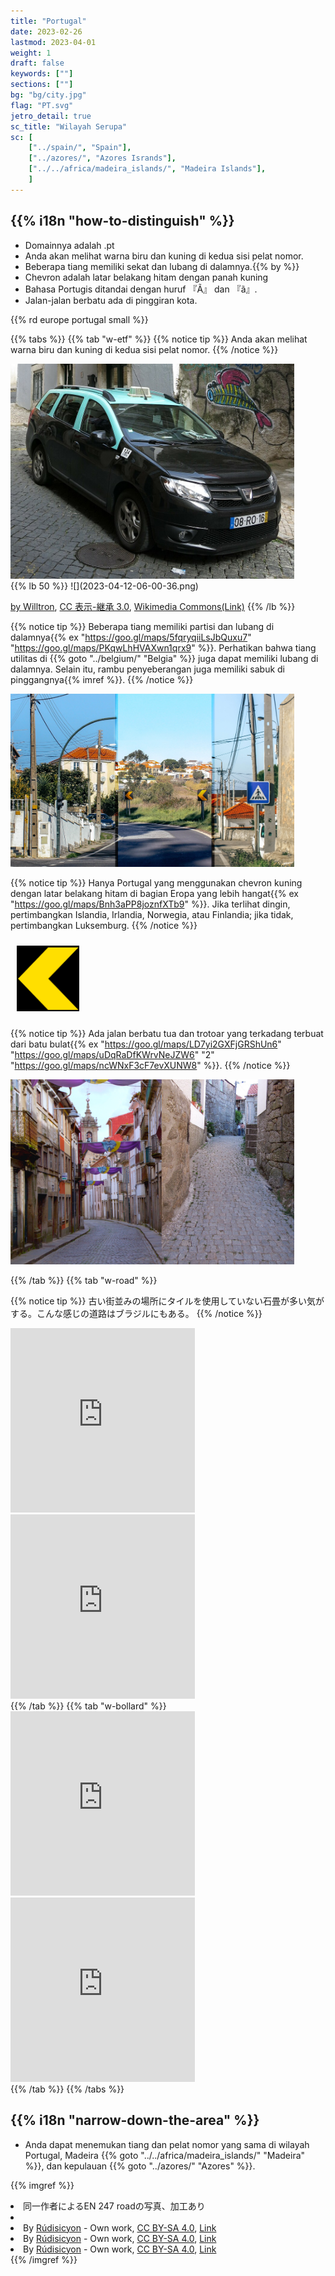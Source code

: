 ```yaml
---
title: "Portugal"
date: 2023-02-26
lastmod: 2023-04-01
weight: 1
draft: false
keywords: [""]
sections: [""]
bg: "bg/city.jpg"
flag: "PT.svg"
jetro_detail: true
sc_title: "Wilayah Serupa"
sc: [
    ["../spain/", "Spain"],
    ["../azores/", "Azores Isrands"],
    ["../../africa/madeira_islands/", "Madeira Islands"],
    ]
---
```


<div class="main-desciption country-description">
    <h2 class="section-title">{{% i18n "how-to-distinguish" %}}</h2>
    <ul class="rule-list">
        <li>Domainnya adalah <span class="quiz">.pt</span></li>
        <li>Anda akan melihat warna biru dan kuning di kedua sisi pelat nomor.</li>
        <li>Beberapa tiang memiliki sekat dan lubang di dalamnya.{{% by %}}</li>
        <li>Chevron adalah latar belakang hitam dengan panah kuning</li>
        <li>Bahasa Portugis ditandai dengan huruf 『Ã』 dan 『ã』.</li>
        <li class="no-evidence">Jalan-jalan berbatu ada di pinggiran kota.</li>
    </ul>
    {{% rd europe portugal small %}}
</div>

{{% tabs %}}
{{% tab "w-etf" %}}
{{% notice tip %}}
Anda akan melihat warna biru dan kuning di kedua sisi pelat nomor.
{{% /notice %}}
<div class="googlemap-if unclickable">
<img src="./car.jpg" width="90%" />
</div>
{{% lb 50 %}}
![](2023-04-12-06-00-36.png)

<a href="//commons.wikimedia.org/wiki/User:Willtron" title="User:Willtron">by Willtron</a>, <a href="https://creativecommons.org/licenses/by-sa/3.0" title="Creative Commons Attribution-Share Alike 3.0">CC 表示-継承 3.0</a>, <a href="https://commons.wikimedia.org/w/index.php?curid=4614860">Wikimedia Commons(Link)</a>
{{% /lb %}}

{{% notice tip %}}
Beberapa tiang memiliki partisi dan lubang di dalamnya{{% ex "https://goo.gl/maps/5fqryqiiLsJbQuxu7" "https://goo.gl/maps/PKqwLhHVAXwn1qrx9" %}}. Perhatikan bahwa tiang utilitas di {{% goto "../belgium/" "Belgia" %}} juga dapat memiliki lubang di dalamnya. Selain itu, rambu penyeberangan juga memiliki sabuk di pinggangnya{{% imref %}}.
{{% /notice %}}

<div class="googlemap-if unclickable">
<img src="./up.png" width="90%">
</div>

{{% notice tip %}}
Hanya Portugal yang menggunakan chevron kuning dengan latar belakang hitam di bagian Eropa yang lebih hangat{{% ex "https://goo.gl/maps/Bnh3aPP8joznfXTb9" %}}. Jika terlihat dingin, pertimbangkan Islandia, Irlandia, Norwegia, atau Finlandia; jika tidak, pertimbangkan Luksemburg.
{{% /notice %}}

<div class="googlemap-if unclickable">
<img src="./xv-portugal.png" width="100px" style="margin:10px">
</div>

{{% notice tip %}}
Ada jalan berbatu tua dan trotoar yang terkadang terbuat dari batu bulat{{% ex "https://goo.gl/maps/LD7yi2GXFjGRShUn6" "https://goo.gl/maps/uDqRaDfKWrvNeJZW6" "2" "https://goo.gl/maps/ncWNxF3cF7evXUNW8" %}}.
{{% /notice %}}
<div class="googlemap-if unclickable">
<img src="./street.png" width="90%">
</div>


{{% /tab %}}
{{% tab "w-road" %}}

{{% notice tip %}}
古い街並みの場所にタイルを使用していない石畳が多い気がする。こんな感じの道路はブラジルにもある。
{{% /notice %}}

<div class="googlemap-if">
<iframe src="https://www.google.com/maps/embed?pb=!4v1682930687544!6m8!1m7!1svfB5_SEsz2Zj37cyZq2Lvg!2m2!1d40.48606931042772!2d-7.668648102818007!3f183.02424638606908!4f-4.740459890635833!5f1.4619587292754703" width="295" height="295" style="border:0;" allowfullscreen="" loading="lazy" referrerpolicy="no-referrer-when-downgrade"></iframe>
<iframe src="https://www.google.com/maps/embed?pb=!4v1682930749312!6m8!1m7!1stnknHHY6wROa7TQJgHFLKw!2m2!1d41.86001503397016!2d-8.38014516316834!3f315.27641034501073!4f-11.779713071577305!5f2.7778849526872884" width="295" height="295" style="border:0;" allowfullscreen="" loading="lazy" referrerpolicy="no-referrer-when-downgrade"></iframe>
</div>
{{% /tab %}}
{{% tab "w-bollard" %}}
<div class="googlemap-if">
<iframe src="https://www.google.com/maps/embed?pb=!4v1681996466214!6m8!1m7!1smX0RoFvrQek_cbABKOZOjg!2m2!1d39.80182585420921!2d-8.850470421514855!3f178.45900236615483!4f-9.51753229662934!5f3.325193203789971" width="295" height="295" style="border:0;" allowfullscreen="" loading="lazy" referrerpolicy="no-referrer-when-downgrade"></iframe>
<iframe src="https://www.google.com/maps/embed?pb=!4v1682929344788!6m8!1m7!1sGJMumJk2YTaFP-ftiFnCHw!2m2!1d39.34936868437937!2d-9.15837176860683!3f155.90362687739503!4f-12.315720803229354!5f3.325193203789971" width="295" height="295" style="border:0;" allowfullscreen="" loading="lazy" referrerpolicy="no-referrer-when-downgrade"></iframe>
</div>
{{% /tab %}}
{{% /tabs %}}

<div class="main-desciption area-description">
    <h2 class="section-title">{{% i18n "narrow-down-the-area" %}}</h2>
    <ul class="rule-list">
        <li>Anda dapat menemukan tiang dan pelat nomor yang sama di wilayah Portugal, Madeira {{% goto "../../africa/madeira_islands/" "Madeira" %}}, dan kepulauan {{% goto "../azores/" "Azores" %}}.</li>
    </ul>
</div>

{{% imgref %}}
<li>同一作者によるEN 247 roadの写真、加工あり<li>
<li>By <a href="//commons.wikimedia.org/w/index.php?title=User:R%C3%BAdisicyon&amp;amp;action=edit&amp;amp;redlink=1" class="new" title="User:Rúdisicyon (page does not exist)">Rúdisicyon</a> - <span class="int-own-work" lang="en">Own work</span>, <a href="https://creativecommons.org/licenses/by-sa/4.0" title="Creative Commons Attribution-Share Alike 4.0">CC BY-SA 4.0</a>, <a href="https://commons.wikimedia.org/w/index.php?curid=75659957">Link</a></li>
<li>By <a href="//commons.wikimedia.org/w/index.php?title=User:R%C3%BAdisicyon&amp;amp;action=edit&amp;amp;redlink=1" class="new" title="User:Rúdisicyon (page does not exist)">Rúdisicyon</a> - <span class="int-own-work" lang="en">Own work</span>, <a href="https://creativecommons.org/licenses/by-sa/4.0" title="Creative Commons Attribution-Share Alike 4.0">CC BY-SA 4.0</a>, <a href="https://commons.wikimedia.org/w/index.php?curid=75659958">Link</a></li>
<li>By <a href="//commons.wikimedia.org/w/index.php?title=User:R%C3%BAdisicyon&amp;amp;action=edit&amp;amp;redlink=1" class="new" title="User:Rúdisicyon (page does not exist)">Rúdisicyon</a> - <span class="int-own-work" lang="en">Own work</span>, <a href="https://creativecommons.org/licenses/by-sa/4.0" title="Creative Commons Attribution-Share Alike 4.0">CC BY-SA 4.0</a>, <a href="https://commons.wikimedia.org/w/index.php?curid=75635277">Link</a></li>
{{% /imgref %}}